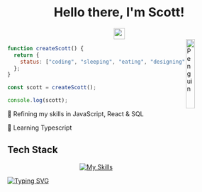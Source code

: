 <div align="center"><h1> Hello there, I'm Scott!</h1></div>

<div align="center">
<!-- 
 <a href="https://linkedin.com/in/scottadamr">
  <img src="https://img.shields.io/badge/LinkedIn-7391c8?styles=for-the-badge&logo=linkedin&logoColor=Black" height="25" alt="linkedin logo" /></a> -->
<a href="https://www.codewars.com/users/Scotty-Cloud">
<img src="https://img.shields.io/badge/Codewars-7391c8?styles=for-the-badge&logo=codewars&logoColor=black" height="25" alt="codepen logo"  /></a>
</div>
<img align="right" src="https://raw.githubusercontent.com/Tarikul-Islam-Anik/Animated-Fluent-Emojis/master/Emojis/Animals/Penguin.png" alt="Penguin" width="20%" />

```js
function createScott() {
  return {
    status: ["coding", "sleeping", "eating", "designing", "making people laugh"],
  };
}

const scott = createScott();

console.log(scott);
```

🎯 Refining my skills in JavaScript, React & SQL

📌 Learning Typescript

## Tech Stack <!-- <img src = "" width =  height = > -->

<div align="center">

[![My Skills](https://skillicons.dev/icons?i=js,react,mysql,py,nodejs,mongodb,express,django,css,html,git,github)](https://skillicons.dev)

<div align="left" >

[![Typing SVG](https://readme-typing-svg.herokuapp.com?font=Supermercado+One&color=7691C2&lines=Stay+Cozy)](https://git.io/typing-svg)

<!-- add later

<a href=""><img src="https://img.shields.io/badge/Portfolio-7391c8?styles=for-the-badge&logo=hotjar&logoColor=black" height="25" alt="codepen logo"  /></a>

<!-- <div align="center">
<img width="100%" height = "250px" src="https://cdn.pixabay.com/photo/2018/01/14/23/12/nature-3082832_1280.jpg" alt="cover" />
</div>

#88976d
#D2B48C
#2384AAAD

-->
